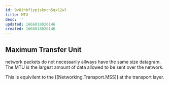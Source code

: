 ```yaml
---
id: 9v8ihbf1ypjskncn5qx12wl
title: MTU
desc: ''
updated: 1666018026146
created: 1666018026146
---
```


## Maximum Transfer Unit 

network packets do not necessarily allways have the same size datagram. The MTU is the largest amount of data allowed to be sent over the network.

This is equivilent to the [[Networking.Transport.MSS]] at the transport layer.
